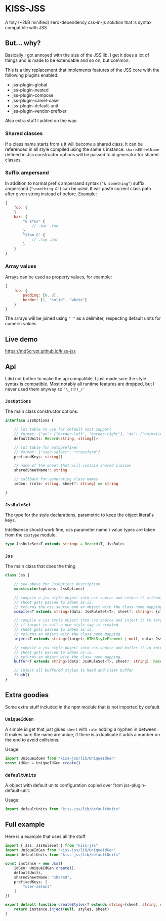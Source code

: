 # KISS-JSS

A tiny (~2kB minified) zero-dependency css-in-js solution that is syntax compatible with JSS.

## But... why?

Basically I got annoyed with the size of the JSS lib. I get it does a lot of things and is made to be extendable and so on, but common.

This is a tiny replacement that implements features of the JSS core with the following plugins enabled:

- jss-plugin-global
- jss-plugin-nested
- jss-plugin-compose
- jss-plugin-camel-case
- jss-plugin-default-unit
- jss-plugin-vendor-prefixer

Also extra stuff I added on the way:

### Shared classes

If a class name starts from `$` it will become a shared class. It can be referenced in all style compiled using the same s instance. `sharedSheetName` defined in Jss constructor options will be passed to id generator for shared classes.

### Suffix ampersand

In addition to normal prefix ampersand syntax (`"& something"`) suffix ampersand (`"something &"`) can be used. It will paste current class path after given string instead of before. Example:

```javascript
{
	foo: {
	}
	bar: {
		"& $foo" {
			// .bar .foo
		}
		"$foo &" {
			// .foo .bar
		}
	}
}
```

### Array values

Arrays can be used as property values, for example:

```javascript
{
	foo: {
		padding: [0, 0],
		border: [1, "solid", "white"]
	}
}
```

The arrays will be joined using `" "` as a delimiter, respecting default units for numeric values.

## Live demo

https://md5crypt.github.io/kiss-jss

## Api

I did not bother to make the api compatible, I just made sure the style syntax is compatible. Most notably all runtime features are dropped, but I never used them anyway so `¯\_(ツ)_/¯`

### `JssOptions`

The main class constructor options.

```typescript
interface JssOptions {

	// lut table to use for default unit support
	// format: {"px": ["border-left", "border-right"], "ms": ["animation-delay"]}
	defaultUnits: Record<string, string[]>

	// lut table for autoprefixer
	// format: ["user-select", "transform"]
	prefixedKeys: string[]

	// name of the sheet that will contain shared classes
	sharedSheetName?: string

	// callback for generating class names
	idGen: (rule: string, sheet?: string) => string

}
```

### `JssRuleSet`

The type for the style declarations, parametric to keep the object literal's keys.

Intellisense should work fine, css parameter name / value types are taken from the `csstype` module.

```typescript
type JssRuleSet<T extends string> = Record<T, JssRule>
```

### `Jss`

The main class that does the thing.

```typescript
class Jss {

	// see above for JssOptions description
	constructor(options: JssOptions)

	// compile a jss style object into css source and return it without injecting it anywhere.
	// sheet gets passed to idGen as-is.
	// returns the css source and an object with the class name mapping.
	compile<T extends string>(data: JssRuleSet<T>, sheet?: string): {classes: Record<T, string>, source: string}

	// compile a jss style object into css source and inject it to target.
	// if target is null a new style tag is created.
	// sheet gets passed to idGen as-is.
	// returns an object with the class name mapping.
	inject<T extends string>(target: HTMLStyleElement | null, data: JssRuleSet<T>, sheet?: string): Record<T, string>

	// compile a jss style object into css source and buffer it in internal buffer.
	// sheet gets passed to idGen as-is.
	// returns an object with the class name mapping.
	buffer<T extends string>(data: JssRuleSet<T>, sheet?: string): Record<T, string>

	// inject all buffered styles to head and clear buffer
	flush()
}
```

## Extra goodies

Some extra stuff included in the npm module that is not imported by default.

### `UniqueIdGen`

A simple id get that just glues `sheet` with `rule` adding a hyphen in between. It makes sure the name are uniqe, if there is a duplicate it adds a number on the end to avoid collisions.

Usage:

```typescript
import UniqueIdGen from "kiss-jss/lib/UniqueIdGen"
const idGen = UniqueIdGen.create()
```
### `defaultUnits`

A object with default units configuration copied over from jss-plugin-default-unit.

Usage:

```typescript
import defaultUnits from "kiss-jss/lib/defaultUnits"
```

## Full example

Here is a example that uses all the stuff

```typescript
import { Jss, JssRuleSet } from "kiss-jss"
import UniqueIdGen from "kiss-jss/lib/UniqueIdGen"
import defaultUnits from "kiss-jss/lib/defaultUnits"

const instance = new Jss({
	idGen: UniqueIdGen.create(),
	defaultUnits,
	sharedSheetName: "shared",
	prefixedKeys: [
		"user-select"
	]
})

export default function createStyles<T extends string>(sheet: string, styles: JssRuleSet<T>) {
	return instance.inject(null, styles, sheet)
}
```
